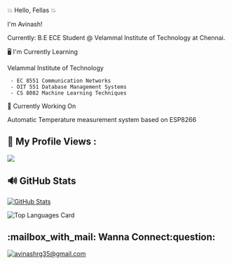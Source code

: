 💥 Hello, Fellas 💥

I'm Avinash!

Currently: B.E ECE Student @ Velammal Institute of Technology at Chennai.

🖥️ I'm Currently Learning

Velammal Institute of Technology 

     - EC 8551 Communication Networks
     - OIT 551 Database Management Systems 
     - CS 8082 Machine Learning Techniques 
     
🔎 Currently Working On

Automatic Temperature measurement system based on ESP8266

## :eyes: My Profile Views :<br>
  <img src="https://profile-counter.glitch.me/AvinashRG_008/count.svg" />

## :loud_sound: GitHub Stats

[![GitHub Stats](https://github-readme-streak-stats.herokuapp.com/?user=AvinashRG-008)](#)

![Top Languages Card](https://github-readme-stats.vercel.app/api/top-langs/?username=AvinashRG-008)


<h2>:mailbox_with_mail: Wanna Connect:question:</h2>

<a href="mailto:avinashrg35@gmail.com">![avinashrg35@gmail.com](https://img.shields.io/badge/Gmail-D14836?style=for-the-badge&logo=gmail&logoColor=white)</a>
